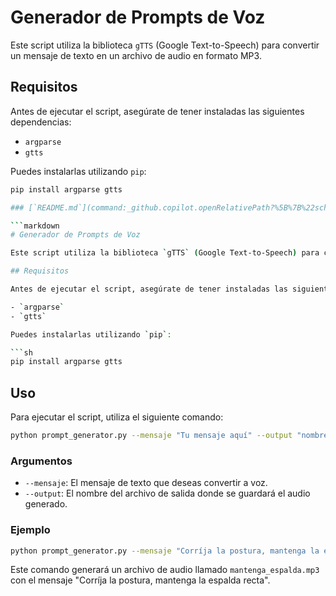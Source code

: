 # Generador de Prompts de Voz

Este script utiliza la biblioteca `gTTS` (Google Text-to-Speech) para convertir un mensaje de texto en un archivo de audio en formato MP3.

## Requisitos

Antes de ejecutar el script, asegúrate de tener instaladas las siguientes dependencias:

- `argparse`
- `gtts`

Puedes instalarlas utilizando `pip`:

```sh
pip install argparse gtts

### [`README.md`](command:_github.copilot.openRelativePath?%5B%7B%22scheme%22%3A%22file%22%2C%22authority%22%3A%22%22%2C%22path%22%3A%22%2FUsers%2Funaimotrikogomez%2FCode%2Fvision_ordenador%2Fvision_increible%2FREADME.md%22%2C%22query%22%3A%22%22%2C%22fragment%22%3A%22%22%7D%5D "/Users/unaimotrikogomez/Code/vision_ordenador/vision_increible/README.md")

```markdown
# Generador de Prompts de Voz

Este script utiliza la biblioteca `gTTS` (Google Text-to-Speech) para convertir un mensaje de texto en un archivo de audio en formato MP3.

## Requisitos

Antes de ejecutar el script, asegúrate de tener instaladas las siguientes dependencias:

- `argparse`
- `gtts`

Puedes instalarlas utilizando `pip`:

```sh
pip install argparse gtts
```

## Uso

Para ejecutar el script, utiliza el siguiente comando:

```sh
python prompt_generator.py --mensaje "Tu mensaje aquí" --output "nombre_del_archivo.mp3"
```

### Argumentos

- `--mensaje`: El mensaje de texto que deseas convertir a voz.
- `--output`: El nombre del archivo de salida donde se guardará el audio generado.

### Ejemplo

```sh
python prompt_generator.py --mensaje "Corríja la postura, mantenga la espalda recta" --output "mantenga_espalda.mp3"
```

Este comando generará un archivo de audio llamado `mantenga_espalda.mp3` con el mensaje "Corríja la postura, mantenga la espalda recta".
